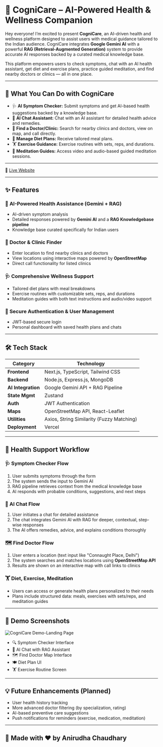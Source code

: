 # 🧠 **CogniCare – AI-Powered Health & Wellness Companion**

Hey everyone! I’m excited to present **CogniCare**, an AI-driven health and wellness platform designed to assist users with medical guidance tailored to the Indian audience. CogniCare integrates **Google Gemini AI** with a powerful **RAG (Retrieval-Augmented Generation)** system to provide accurate AI responses backed by a curated medical knowledge base.

This platform empowers users to check symptoms, chat with an AI health assistant, get diet and exercise plans, practice guided meditation, and find nearby doctors or clinics — all in one place.

---

## 🚀 What You Can Do with CogniCare

- 🩺 **AI Symptom Checker:** Submit symptoms and get AI-based health suggestions backed by a knowledge base.
- 💬 **AI Chat Assistant:** Chat with an AI assistant for detailed health advice and remedies.
- 🏥 **Find a Doctor/Clinic:** Search for nearby clinics and doctors, view on map, and call directly.
- 🥗 **Manage Diet Plans:** Receive tailored meal plans.
- 🏋️ **Exercise Guidance:** Exercise routines with sets, reps, and durations.
- 🧘 **Meditation Guides:** Access video and audio-based guided meditation sessions.

---

🔗 [Live Website](https://cogni-care-front.vercel.app)

---

## ✨ Features

### 🤖 **AI-Powered Health Assistance (Gemini + RAG)**
- AI-driven symptom analysis
- Detailed responses powered by **Gemini AI** and a **RAG Knowledgebase pipeline**
- Knowledge base curated specifically for Indian users

### 📍 **Doctor & Clinic Finder**
- Enter location to find nearby clinics and doctors
- View locations using interactive maps powered by **OpenStreetMap**
- Direct call functionality for listed clinics

### 🩺 **Comprehensive Wellness Support**
- Tailored diet plans with meal breakdowns
- Exercise routines with customizable sets, reps, and durations
- Meditation guides with both text instructions and audio/video support

### 🔐 **Secure Authentication & User Management**
- JWT-based secure login
- Personal dashboard with saved health plans and chats

---

## 🛠️ Tech Stack

| Category         | Technology                                       |
| ---------------- | ------------------------------------------------ |
| **Frontend**     | Next.js, TypeScript, Tailwind CSS                |
| **Backend**      | Node.js, Express.js, MongoDB                     |
| **AI Integration** | Google Gemini API + RAG Pipeline               |
| **State Mgmt**   | Zustand                                          |
| **Auth**         | JWT Authentication                               |
| **Maps**         | OpenStreetMap API, React-Leaflet                 |
| **Utilities**    | Axios, String Similarity (Fuzzy Matching)        |
| **Deployment**   | Vercel                                           |

---

## 🔄 Health Support Workflow

### 🩺 Symptom Checker Flow
1. User submits symptoms through the form
2. The system sends the input to Gemini AI
3. RAG pipeline retrieves context from the medical knowledge base
4. AI responds with probable conditions, suggestions, and next steps

### 💬 AI Chat Flow
1. User initiates a chat for detailed assistance
2. The chat integrates Gemini AI with RAG for deeper, contextual, step-wise responses
3. The AI offers remedies, advice, and explains conditions thoroughly

### 🗺️ Find Doctor Flow
1. User enters a location (text input like "Connaught Place, Delhi")
2. The system searches and matches locations using **OpenStreetMap API**
3. Results are shown on an interactive map with call links to clinics

### 🏋️ Diet, Exercise, Meditation
- Users can access or generate health plans personalized to their needs
- Plans include structured data: meals, exercises with sets/reps, and meditation guides

---

## 📸 Demo Screenshots 
![CogniCare Demo-Landing Page](/frontend/assets/HomePage.png)
- 🔍 Symptom Checker Interface  
- 💬 AI Chat with RAG Assistant  
- 🗺️ Find Doctor Map Interface  
- 🍽️ Diet Plan UI  
- 🏋️ Exercise Routine Screen  

---

## 💡 Future Enhancements (Planned)
- User health history tracking
- More advanced doctor filtering (by specialization, rating)
- AI-based preventive care suggestions
- Push notifications for reminders (exercise, medication, meditation)

---

## 🙌 Made with ❤️ by **Anirudha Chaudhary**
